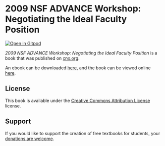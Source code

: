 # 2009 NSF ADVANCE Workshop: Negotiating the Ideal Faculty Position

[![Open in Gitpod](https://gitpod.io/button/open-in-gitpod.svg)](https://gitpod.io/from-referrer/)

_2009 NSF ADVANCE Workshop: Negotiating the Ideal Faculty Position_ is a book that was published on [cnx.org](https://cnx.org/).

An ebook can be downloaded [here](https://github.com/cnx-user-books/cnxbook-2009-nsf-advance-workshop-negotiating-the-ideal-faculty-position/releases/latest), and the book can be viewed online [here](https://github.com/cnx-user-books/cnxbook-2009-nsf-advance-workshop-negotiating-the-ideal-faculty-position/releases/latest).

## License
This book is available under the [Creative Commons Attribution License](./LICENSE) license.

## Support
If you would like to support the creation of free textbooks for students, your [donations are welcome](https://riceconnect.rice.edu/donation/support-openstax-banner).
